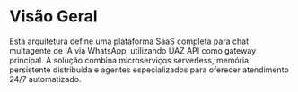 # Visão Geral

Esta arquitetura define uma plataforma SaaS completa para chat multagente de IA via WhatsApp, utilizando UAZ API como gateway principal. A solução combina microserviços serverless, memória persistente distribuída e agentes especializados para oferecer atendimento 24/7 automatizado.
